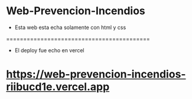 # Web-Prevencion-Incendios
- Esta web esta echa solamente con html y css

==========================================
- El deploy fue echo en vercel 

 https://web-prevencion-incendios-riibucd1e.vercel.app
===========================================
